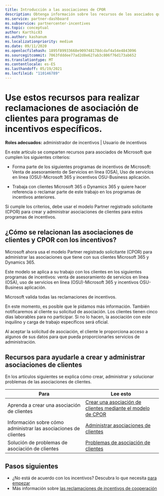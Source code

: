 ```yaml
---
title: Introducción a las asociaciones de CPOR
description: Obtenga información sobre los recursos de los asociados que necesitan asociar clientes a programas de incentivos específicos a través del modelo Partner registrado solicitante (CPOR).
ms.service: partner-dashboard
ms.subservice: partnercenter-incentives
ms.topic: conceptual
author: Karthic83
ms.author: kashanum
ms.localizationpriority: medium
ms.date: 09/11/2020
ms.openlocfilehash: 1895f89933668e909748178dcdaf4a54e4843096
ms.sourcegitcommit: 7063fdddee77ad2d8e627ab3c806f76d173ab652
ms.translationtype: MT
ms.contentlocale: es-ES
ms.lasthandoff: 05/19/2021
ms.locfileid: "110146789"
---
```

# <a name="use-these-resources-to-make-customer-association-claims-for-specific-incentives-programs"></a>Use estos recursos para realizar reclamaciones de asociación de clientes para programas de incentivos específicos.

**Roles adecuados:** administrador de incentivos | Usuario de incentivos

En este artículo se comparten recursos para asociados de Microsoft que cumplen los siguientes criterios:

- Forma parte de los siguientes programas de incentivos de Microsoft: Venta de asesoramiento de Servicios en línea (OSA), Uso de servicios en línea (OSU)-Microsoft 365 y incentivos OSU-Business aplicación.

- Trabaja con clientes Microsoft 365 o Dynamics 365 y quiere hacer referencia o reclamar parte de este trabajo en los programas de incentivos anteriores.

Si cumple los criterios, debe usar el modelo Partner registrado solicitante (CPOR) para crear y administrar asociaciones de clientes para estos programas de incentivos.
 
## <a name="how-do-customer-associations-and-cpor-relate-to-incentives"></a>¿Cómo se relacionan las asociaciones de clientes y CPOR con los incentivos?

Microsoft ahora usa el modelo Partner registrado solicitante (CPOR) para administrar las asociaciones que tiene con sus clientes Microsoft 365 y Dynamics 365.

Este modelo se aplica a su trabajo con los clientes en los siguientes programas de incentivos: venta de asesoramiento de servicios en línea (OSA), uso de servicios en línea (OSU)-Microsoft 365 y incentivos OSU-Business aplicación.

Microsoft valida todas las reclamaciones de incentivos.

En este momento, es posible que le pidamos más información. También notificaremos al cliente su solicitud de asociación. Los clientes tienen cinco días laborables para no participar. Si no lo hacen, la asociación con este inquilino y carga de trabajo específicos será oficial.

Al aceptar la solicitud de asociación, el cliente le proporciona acceso a algunos de sus datos para que pueda proporcionarles servicios de administración. 

## <a name="resources-to-help-you-create-and-manage-customer-associations"></a>Recursos para ayudarle a crear y administrar asociaciones de clientes

En los artículos siguientes se explica cómo crear, administrar y solucionar problemas de las asociaciones de clientes.

|  **Para**  |  **Lee esto**  |
|--------------|-----------|
| Aprenda a crear una asociación de clientes  | [Crear una asociación de clientes mediante el modelo de CPOR](submit-osa-claim.md)  |
|Información sobre cómo administrar las asociaciones de clientes  | [Administrar asociaciones de clientes](incentives-manage-customer-associations.md)  |
|Solución de problemas de asociación de clientes  | [Problemas de asociación de clientes](incentives-customer-association-issues.md)  |

## <a name="next-steps"></a>Pasos siguientes

- ¿No está de acuerdo con los incentivos? Descubra lo que necesita [para empezar](incentives-get-started-intro.md)
- Más información sobre [las reclamaciones de incentivos de cooperación](claims-overview.md)

